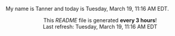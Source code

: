 My name is Tanner and today is Tuesday, March 19, 11:16 AM EDT.

<p align="center">This <i>README</i> file is generated <b>every 3 hours</b>!</br>Last refresh: Tuesday, March 19, 11:16 AM EDT<br /></p>
